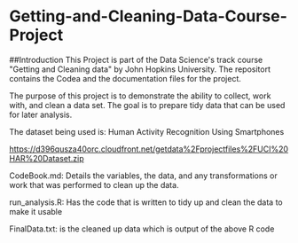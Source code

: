# Getting-and-Cleaning-Data-Course-Project

##Introduction
This Project is part of the Data Science's track course "Getting and Cleaning data" by John Hopkins University. The repositort contains the Codea and the documentation files for the project.

The purpose of this project is to demonstrate the ability to collect, work with, and clean a data set. The goal is to prepare tidy data that can be used for later analysis.

The dataset being used is: Human Activity Recognition Using Smartphones

https://d396qusza40orc.cloudfront.net/getdata%2Fprojectfiles%2FUCI%20HAR%20Dataset.zip 


CodeBook.md:  Details the variables, the data, and any transformations or work that was performed to clean up the data.

run_analysis.R: Has the code that is written to tidy up and clean the data to make it usable

FinalData.txt: is the cleaned up data which is output of the above R code
